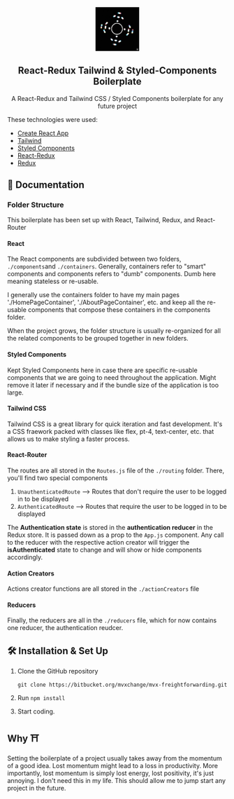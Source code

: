 <div align="center">
  <img alt="Logo" src="./screen.png" width="100" />
</div>

<h2 align="center">
React-Redux Tailwind & Styled-Components Boilerplate
</h2>

<p align="center">
A React-Redux and Tailwind CSS / Styled Components boilerplate for any future project
</p>


These technologies were used:

- [Create React App](https://github.com/facebook/create-react-app)
- [Tailwind](https://www.tailwindcss.com/)
- [Styled Components](https://www.styled-components.com)
- [React-Redux](https://react-redux.js.org/)
- [Redux](https://redux.js.org/)

## 📖 Documentation 

### Folder Structure

This boilerplate has been set up with React, Tailwind, Redux, and React-Router

#### React

The React components are subdivided between two folders, ``` ./components```and ```./containers```. Generally, containers refer to "smart" components and components refers to "dumb" components. Dumb here meaning stateless or re-usable. 

I generally use the containers folder to have my main pages './HomePageContainer', './AboutPageContainer', etc. and keep all the re-usable components that compose these containers in the components folder. 

When the project grows, the folder structure is usually re-organized for all the related components to be grouped together in new folders.

#### Styled Components

Kept Styled Components here in case there are specific re-usable components that we are going to need throughout the application. Might remove it later if necessary and if the bundle size of the application is too large. 

#### Tailwind CSS

Tailwind CSS is a great library for quick iteration and fast development. It's a CSS fraework packed with classes like flex, pt-4, text-center, etc. that allows us to make styling a faster process. 

#### React-Router

The routes are all stored in the ```Routes.js``` file of the ```./routing``` folder. There, you'll find two special components

1. ```UnauthenticatedRoute``` --> Routes that don't require the user to be logged in to be displayed
2. ```AuthenticatedRoute``` --> Routes that require the user to be logged in to be displayed

The **Authentication state** is stored in the **authentication reducer** in the Redux store. It is passed down as a prop to the ```App.js``` component. Any call to the reducer with the respective action creator will trigger the **isAuthenticated** state to change and will show or hide components accordingly.

#### Action Creators

Actions creator functions are all stored in the ```./actionCreators``` file

#### Reducers

Finally, the reducers are all in the ```./reducers``` file, which for now contains one reducer, the authentication reudcer. 


## 🛠 Installation & Set Up

1. Clone the GitHub repository 

   ```
   git clone https://bitbucket.org/mvxchange/mvx-freightforwarding.git
   ```

2. Run ``` npm install ```

3. Start coding. 


## Why ⛩

Setting the boilerplate of a project usually takes away from the momentum of a good idea. Lost momentum might lead to a loss in productivity. More importantly, lost momentum is simply lost energy, lost positivity, it's just annoying. I don't need this in my life. This should allow me to jump start any project in the future.
